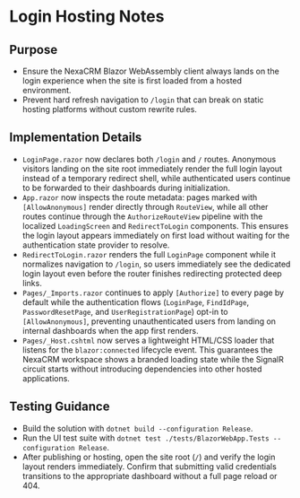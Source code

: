 # Login Hosting Notes

## Purpose
- Ensure the NexaCRM Blazor WebAssembly client always lands on the login experience when the site is first loaded from a hosted environment.
- Prevent hard refresh navigation to `/login` that can break on static hosting platforms without custom rewrite rules.

## Implementation Details
- `LoginPage.razor` now declares both `/login` and `/` routes. Anonymous visitors landing on the site root immediately render the full login layout instead of a temporary redirect shell, while authenticated users continue to be forwarded to their dashboards during initialization.
- `App.razor` now inspects the route metadata: pages marked with `[AllowAnonymous]` render directly through `RouteView`, while all other routes continue through the `AuthorizeRouteView` pipeline with the localized `LoadingScreen` and `RedirectToLogin` components. This ensures the login layout appears immediately on first load without waiting for the authentication state provider to resolve.
- `RedirectToLogin.razor` renders the full `LoginPage` component while it normalizes navigation to `/login`, so users immediately see the dedicated login layout even before the router finishes redirecting protected deep links.
- `Pages/_Imports.razor` continues to apply `[Authorize]` to every page by default while the authentication flows (`LoginPage`, `FindIdPage`, `PasswordResetPage`, and `UserRegistrationPage`) opt-in to `[AllowAnonymous]`, preventing unauthenticated users from landing on internal dashboards when the app first renders.
- `Pages/_Host.cshtml` now serves a lightweight HTML/CSS loader that listens for the `blazor:connected` lifecycle event. This guarantees the NexaCRM workspace shows a branded loading state while the SignalR circuit starts without introducing dependencies into other hosted applications.

## Testing Guidance
- Build the solution with `dotnet build --configuration Release`.
- Run the UI test suite with `dotnet test ./tests/BlazorWebApp.Tests --configuration Release`.
- After publishing or hosting, open the site root (`/`) and verify the login layout renders immediately. Confirm that submitting valid credentials transitions to the appropriate dashboard without a full page reload or 404.

